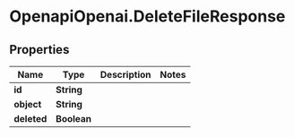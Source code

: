# OpenapiOpenai.DeleteFileResponse

## Properties

Name | Type | Description | Notes
------------ | ------------- | ------------- | -------------
**id** | **String** |  | 
**object** | **String** |  | 
**deleted** | **Boolean** |  | 


